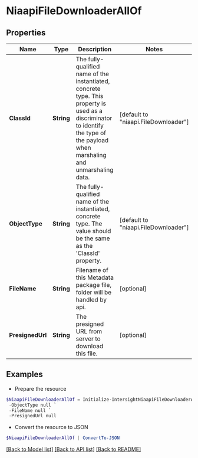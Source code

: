 # NiaapiFileDownloaderAllOf
## Properties

Name | Type | Description | Notes
------------ | ------------- | ------------- | -------------
**ClassId** | **String** | The fully-qualified name of the instantiated, concrete type. This property is used as a discriminator to identify the type of the payload when marshaling and unmarshaling data. | [default to "niaapi.FileDownloader"]
**ObjectType** | **String** | The fully-qualified name of the instantiated, concrete type. The value should be the same as the &#39;ClassId&#39; property. | [default to "niaapi.FileDownloader"]
**FileName** | **String** | Filename of this Metadata package file, folder will be handled by api. | [optional] 
**PresignedUrl** | **String** | The presigned URL from server to download this file. | [optional] 

## Examples

- Prepare the resource
```powershell
$NiaapiFileDownloaderAllOf = Initialize-IntersightNiaapiFileDownloaderAllOf  -ClassId null `
 -ObjectType null `
 -FileName null `
 -PresignedUrl null
```

- Convert the resource to JSON
```powershell
$NiaapiFileDownloaderAllOf | ConvertTo-JSON
```

[[Back to Model list]](../README.md#documentation-for-models) [[Back to API list]](../README.md#documentation-for-api-endpoints) [[Back to README]](../README.md)

